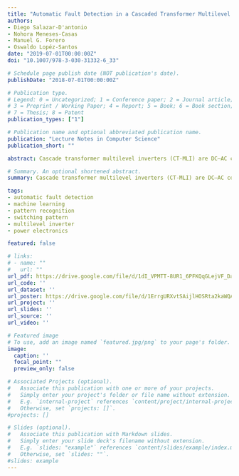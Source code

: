 ```yaml
---
title: "Automatic Fault Detection in a Cascaded Transformer Multilevel Inverter Using Pattern Recognition Techniques"
authors:
- Diego Salazar-D'antonio
- Nohora Meneses-Casas
- Manuel G. Forero
- Oswaldo Lopéz-Santos
date: "2019-07-01T00:00:00Z"
doi: "10.1007/978-3-030-31332-6_33"

# Schedule page publish date (NOT publication's date).
publishDate: "2018-07-01T00:00:00Z"

# Publication type.
# Legend: 0 = Uncategorized; 1 = Conference paper; 2 = Journal article;
# 3 = Preprint / Working Paper; 4 = Report; 5 = Book; 6 = Book section;
# 7 = Thesis; 8 = Patent
publication_types: ["1"]

# Publication name and optional abbreviated publication name.
publication: "Lecture Notes in Computer Science"
publication_short: ""

abstract: Cascade transformer multilevel inverters (CT-MLI) are DC–AC converters used in medium and high power applications to provide standardized AC output. Despite their numerous advantages and robustness, these devices are highly susceptible to fault events because of their high amount of components. Therefore, early failure detection enables turning off the power system avoiding the propagation of the fault to the connected loads. Beyond that, converter operation can be reconfigured to tolerate the fault and activate a fail lag facilitating the subsequent corrective maintenance. The techniques proposed so far required several sensors, which is not practical. Therefore, in this study, we propose an automatic fault detection algorithm for cascade multilevel inverters based on pattern recognition, that only requires a sensor located at the output of the inverter. Naive Bayes, decision tree, nearest neighbor, and support vector machine were tested as classifiers using cross validation. The proposed method showed high detection accuracy when all the obtained descriptors were employed, being the K-NN the classifier showing superior performance. Furthermore, an evaluation was developed to determine the minimum number of descriptors required for the effective operation of the detection system, reducing the computational costand simplifying its implementation. The method was validated by using simulation results obtained from a multilevel inverter circuit model.

# Summary. An optional shortened abstract.
summary: Cascade transformer multilevel inverters (CT-MLI) are DC–AC converters used in medium and high power applications to provide standardized AC output. Despite their numerous advantages and robustness, these devices are highly susceptible to fault events because of their high amount of components. Therefore, early failure detection enables turning off the power system avoiding the propagation of the fault to the connected loads. Beyond that, converter operation can be reconfigured to tolerate the fault and activate a fail lag facilitating the subsequent corrective maintenance. The techniques proposed so far required several sensors, which is not practical. Therefore, in this study, we propose an automatic fault detection algorithm for cascade multilevel inverters based on pattern recognition, that only requires a sensor located at the output of the inverter. Naive Bayes, decision tree, nearest neighbor, and support vector machine were tested as classifiers using cross validation. The proposed method showed high detection accuracy when all the obtained descriptors were employed, being the K-NN the classifier showing superior performance. Furthermore, an evaluation was developed to determine the minimum number of descriptors required for the effective operation of the detection system, reducing the computational costand simplifying its implementation. The method was validated by using simulation results obtained from a multilevel inverter circuit model.

tags:
- automatic fault detection
- machine learning
- pattern recognition
- switching pattern
- multilevel inverter
- power electronics

featured: false

# links:
# - name: ""
#   url: ""
url_pdf: https://drive.google.com/file/d/1dI_VPMTT-8UR1_6PFKQqGLejVF_Dab2y/view?usp=sharing
url_code: ''
url_dataset: ''
url_poster: https://drive.google.com/file/d/1ErrgURXvtSAijlHOSRta2kaWQAsUOkD5/view?usp=sharing
url_project: ''
url_slides: ''
url_source: ''
url_video: ''

# Featured image
# To use, add an image named `featured.jpg/png` to your page's folder. 
image:
  caption: ''
  focal_point: ""
  preview_only: false

# Associated Projects (optional).
#   Associate this publication with one or more of your projects.
#   Simply enter your project's folder or file name without extension.
#   E.g. `internal-project` references `content/project/internal-project/index.md`.
#   Otherwise, set `projects: []`.
#projects: []

# Slides (optional).
#   Associate this publication with Markdown slides.
#   Simply enter your slide deck's filename without extension.
#   E.g. `slides: "example"` references `content/slides/example/index.md`.
#   Otherwise, set `slides: ""`.
#slides: example
---
```


